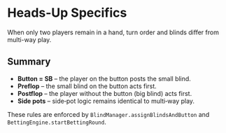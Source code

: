 # Heads-Up Specifics

When only two players remain in a hand, turn order and blinds differ from multi-way play.

## Summary

- **Button = SB** – the player on the button posts the small blind.
- **Preflop** – the small blind on the button acts first.
- **Postflop** – the player without the button (big blind) acts first.
- **Side pots** – side‑pot logic remains identical to multi‑way play.

These rules are enforced by `BlindManager.assignBlindsAndButton` and `BettingEngine.startBettingRound`.
